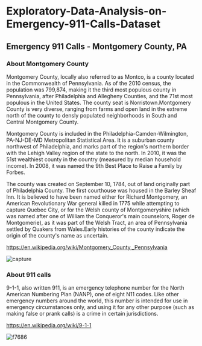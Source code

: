 # Exploratory-Data-Analysis-on-Emergency-911-Calls-Dataset

## Emergency 911 Calls - Montgomery County, PA

### About Montgomery County
Montgomery County, locally also referred to as Montco, is a county located in the Commonwealth of Pennsylvania. As of the 2010 census, the population was 799,874, making it the third most populous county in Pennsylvania, after Philadelphia and Allegheny Counties, and the 71st most populous in the United States. The county seat is Norristown.Montgomery County is very diverse, ranging from farms and open land in the extreme north of the county to densly populated neighborhoods in South and Central Montgomery County.

Montgomery County is included in the Philadelphia-Camden-Wilmington, PA-NJ-DE-MD Metropolitan Statistical Area. It is a suburban county northwest of Philadelphia, and marks part of the region's northern border with the Lehigh Valley region of the state to the north. In 2010, it was the 51st wealthiest county in the country (measured by median household income). In 2008, it was named the 9th Best Place to Raise a Family by Forbes.

The county was created on September 10, 1784, out of land originally part of Philadelphia County. The first courthouse was housed in the Barley Sheaf Inn. It is believed to have been named either for Richard Montgomery, an American Revolutionary War general killed in 1775 while attempting to capture Quebec City, or for the Welsh county of Montgomeryshire (which was named after one of William the Conqueror's main counselors, Roger de Montgomerie), as it was part of the Welsh Tract, an area of Pennsylvania settled by Quakers from Wales.Early histories of the county indicate the origin of the county's name as uncertain.

https://en.wikipedia.org/wiki/Montgomery_County,_Pennsylvania

![capture](https://user-images.githubusercontent.com/18497243/38727172-e9826e94-3ed1-11e8-9657-606bc55b58c0.JPG)


### About 911 calls
9-1-1, also written 911, is an emergency telephone number for the North American Numbering Plan (NANP), one of eight N11 codes. Like other emergency numbers around the world, this number is intended for use in emergency circumstances only, and using it for any other purpose (such as making false or prank calls) is a crime in certain jurisdictions.

https://en.wikipedia.org/wiki/9-1-1

![f7686](https://user-images.githubusercontent.com/18497243/38727059-8f8ea9ac-3ed1-11e8-8628-9f31933a70e3.png)
